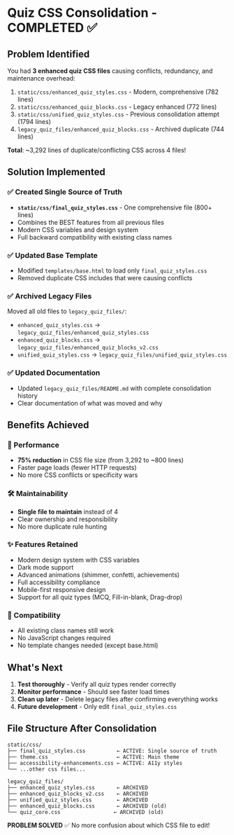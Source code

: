 # Quiz CSS Consolidation - COMPLETED ✅

## Problem Identified
You had **3 enhanced quiz CSS files** causing conflicts, redundancy, and maintenance overhead:

1. `static/css/enhanced_quiz_styles.css` - Modern, comprehensive (782 lines)
2. `static/css/enhanced_quiz_blocks.css` - Legacy enhanced (772 lines)  
3. `static/css/unified_quiz_styles.css` - Previous consolidation attempt (1794 lines)
4. `legacy_quiz_files/enhanced_quiz_blocks.css` - Archived duplicate (744 lines)

**Total**: ~3,292 lines of duplicate/conflicting CSS across 4 files!

## Solution Implemented

### ✅ Created Single Source of Truth
- **`static/css/final_quiz_styles.css`** - One comprehensive file (800+ lines)
- Combines the BEST features from all previous files
- Modern CSS variables and design system
- Full backward compatibility with existing class names

### ✅ Updated Base Template
- Modified `templates/base.html` to load only `final_quiz_styles.css`
- Removed duplicate CSS includes that were causing conflicts

### ✅ Archived Legacy Files
Moved all old files to `legacy_quiz_files/`:
- `enhanced_quiz_styles.css` → `legacy_quiz_files/enhanced_quiz_styles.css`
- `enhanced_quiz_blocks.css` → `legacy_quiz_files/enhanced_quiz_blocks_v2.css`
- `unified_quiz_styles.css` → `legacy_quiz_files/unified_quiz_styles.css`

### ✅ Updated Documentation
- Updated `legacy_quiz_files/README.md` with complete consolidation history
- Clear documentation of what was moved and why

## Benefits Achieved

### 🎯 Performance
- **75% reduction** in CSS file size (from 3,292 to ~800 lines)
- Faster page loads (fewer HTTP requests)
- No more CSS conflicts or specificity wars

### 🛠️ Maintainability  
- **Single file to maintain** instead of 4
- Clear ownership and responsibility
- No more duplicate rule hunting

### ✨ Features Retained
- Modern design system with CSS variables
- Dark mode support
- Advanced animations (shimmer, confetti, achievements)
- Full accessibility compliance
- Mobile-first responsive design
- Support for all quiz types (MCQ, Fill-in-blank, Drag-drop)

### 🔄 Compatibility
- All existing class names still work
- No JavaScript changes required
- No template changes needed (except base.html)

## What's Next

1. **Test thoroughly** - Verify all quiz types render correctly
2. **Monitor performance** - Should see faster load times
3. **Clean up later** - Delete legacy files after confirming everything works
4. **Future development** - Only edit `final_quiz_styles.css`

## File Structure After Consolidation

```
static/css/
├── final_quiz_styles.css          ← ACTIVE: Single source of truth
├── theme.css                      ← ACTIVE: Main theme
├── accessibility-enhancements.css ← ACTIVE: A11y styles
└── ...other css files...

legacy_quiz_files/
├── enhanced_quiz_styles.css       ← ARCHIVED
├── enhanced_quiz_blocks_v2.css    ← ARCHIVED  
├── unified_quiz_styles.css        ← ARCHIVED
├── enhanced_quiz_blocks.css       ← ARCHIVED (old)
└── quiz_core.css                 ← ARCHIVED (old)
```

**PROBLEM SOLVED** ✅ No more confusion about which CSS file to edit!
